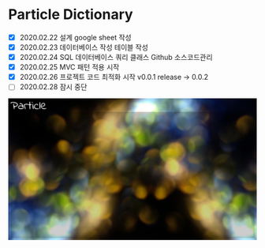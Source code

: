 # Particle Dictionary
- [x] 2020.02.22	설계	google sheet 작성	
- [x] 2020.02.23	데이터베이스 작성	테이블 작성	
- [x] 2020.02.24	SQL 데이터베이스 쿼리 클래스	Github 소스코드관리
- [x] 2020.02.25  MVC 패턴 적용 시작
- [x] 2020.02.26  프로젝트 코드 최적화 시작 v0.0.1 release -> 0.0.2
- [ ] 2020.02.28  잠시 중단

![Particle Test Image](test.png)
